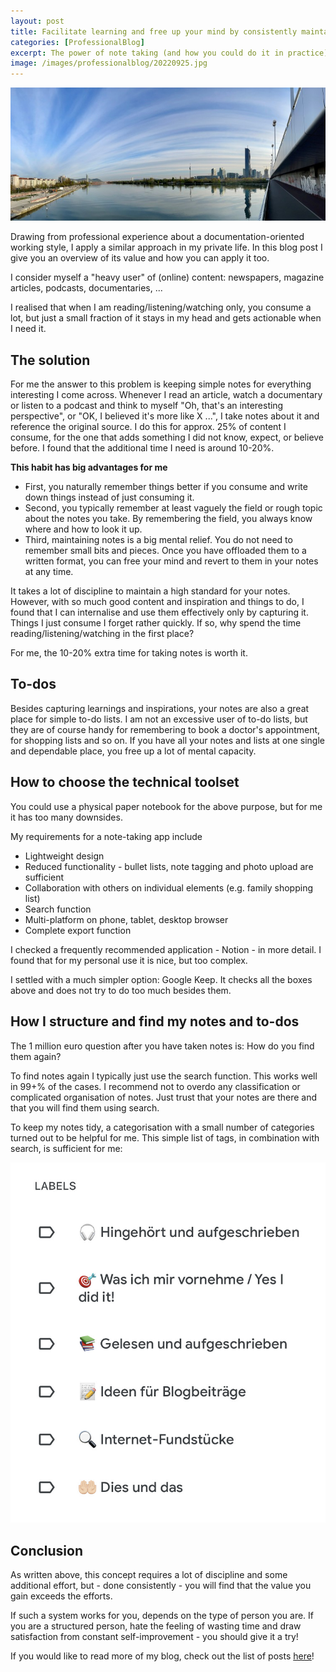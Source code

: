 ```yaml
---
layout: post
title: Facilitate learning and free up your mind by consistently maintaining personal notes
categories: [ProfessionalBlog]
excerpt: The power of note taking (and how you could do it in practice)
image: /images/professionalblog/20220925.jpg
---
```


![Jakob’s Professional blog](../images/professionalblog/20220925.jpg)

Drawing from professional experience about a documentation-oriented working style, I apply a similar approach in my private life. In this blog post I give you an overview of its value and how you can apply it too.

I consider myself a "heavy user" of (online) content: newspapers, magazine articles, podcasts, documentaries, ...

I realised that when I am reading/listening/watching only, you consume a lot, but just a small fraction of it stays in my head and gets actionable when I need it.

## The solution

For me the answer to this problem is keeping simple notes for everything interesting I come across. Whenever I read an article, watch a documentary or listen to a podcast and think to myself "Oh, that's an interesting perspective", or "OK, I believed it's more like X ...", I take notes about it and reference the original source. I do this for approx. 25% of content I consume, for the one that adds something I did not know, expect, or believe before. I found that the additional time I need is around 10-20%.

__This habit has big advantages for me__

- First, you naturally remember things better if you consume and write down things instead of just consuming it.
- Second, you typically remember at least vaguely the field or rough topic about the notes you take. By remembering the field, you always know where and how to look it up.
- Third, maintaining notes is a big mental relief. You do not need to remember small bits and pieces. Once you have offloaded them to a written format, you can free your mind and revert to them in your notes at any time.

It takes a lot of discipline to maintain a high standard for your notes. However, with so much good content and inspiration and things to do, I found that I can internalise and use them effectively only by capturing it. Things I just consume I forget rather quickly. If so, why spend the time reading/listening/watching in the first place?

For me, the 10-20% extra time for taking notes is worth it.

## To-dos

Besides capturing learnings and inspirations, your notes are also a great place for simple to-do lists. I am not an excessive user of to-do lists, but they are of course handy for remembering to book a doctor's appointment, for shopping lists and so on. If you have all your notes and lists at one single and dependable place, you free up a lot of mental capacity.

## How to choose the technical toolset

You could use a physical paper notebook for the above purpose, but for me it has too many downsides.

My requirements for a note-taking app include

- Lightweight design
- Reduced functionality - bullet lists, note tagging and photo upload are sufficient
- Collaboration with others on individual elements (e.g. family shopping list)
- Search function
- Multi-platform on phone, tablet, desktop browser
- Complete export function

I checked a frequently recommended application - Notion - in more detail. I found that for my personal use it is nice, but too complex.

I settled with a much simpler option: Google Keep. It checks all the boxes above and does not try to do too much besides them.

## How I structure and find my notes and to-dos

The 1 million euro question after you have taken notes is: How do you find them again?

To find notes again I typically just use the search function. This works well in 99+% of the cases. I recommend not to overdo any classification or complicated organisation of notes. Just trust that your notes are there and that you will find them using search.

To keep my notes tidy, a categorisation with a small number of categories turned out to be helpful for me. This simple list of tags, in combination with search, is sufficient for me:

![Todo labels in Google Keep](../images/professionalblog/20220925_1.jpg)

## Conclusion

As written above, this concept requires a lot of discipline and some additional effort, but - done consistently - you will find that the value you gain exceeds the efforts.

If such a system works for you, depends on the type of person you are. If you are a structured person, hate the feeling of wasting time and draw satisfaction from constant self-improvement - you should give it a try! 


If you would like to read more of my blog, check out the list of posts [here](../work#professional-blog)!